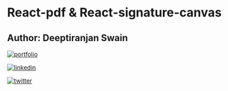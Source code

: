 # React-pdf & React-signature-canvas
## Author: Deeptiranjan Swain

[![portfolio](https://img.shields.io/badge/my_portfolio-000?style=for-the-badge&logo=ko-fi&logoColor=white)](https://deeptiranjanswain.netlify.app/)

[![linkedin](https://img.shields.io/badge/linkedin-0A66C2?style=for-the-badge&logo=linkedin&logoColor=white)](https://www.linkedin.com/in/deeptiranjan-swain-463357221/)

[![twitter](https://img.shields.io/badge/twitter-1DA1F2?style=for-the-badge&logo=twitter&logoColor=white)](https://twitter.com/Deeptiranjan777)